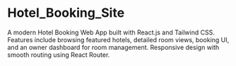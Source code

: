 # Hotel_Booking_Site
A modern Hotel Booking Web App built with React.js and Tailwind CSS. Features include browsing featured hotels, detailed room views, booking UI, and an owner dashboard for room management. Responsive design with smooth routing using React Router.
